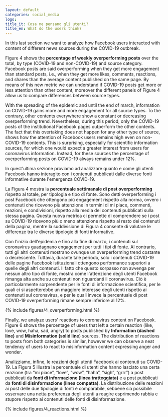 ```yaml
---
layout: default
categories: social_media
logo:
title_it: Cosa ne pensano gli utenti?
title_en: What do the users think?
---
```


<div class="en">
	<p>
	In this last section we want to analyze how Facebook users interacted with content of different news sources during the COVID-19 outbreak.
	</p>
	<p>
	 Figure 4 shows the <b>percentage of weekly overperforming posts</b> over the total, by type (COVID-19 and non-COVID-19) and source category. Facebook posts are said overperforming when they get more engagement than standard posts, i.e., when they get more likes, comments, reactions, and shares than the average content published on the same page. By means of this new metric we can understand if COVID-19 posts get more or less attention than other content, moreover the different panels of Figure 4 allow us to compare differences between source types.
	</p>
	<p>
	With the spreading of the epidemic and until the end of march, information on COVID-19 gains more and more engagement for all source types. To the contrary, other contents everywhere show a constant or decreasing overperforming trend. Nevertheless, during this period, only the COVID-19 posts of the institutional Facebook pages outperform the other contents. The fact that this overtaking does not happen for any other type of source, shows how the attention of Facebook users remains high even on non-COVID-19 contents. This is surprising, especially for scientific information sources, for which one would expect a greater interest from users for coronavirus information. Instead, for these sources the percentage of overperforming posts on COVID-19 always remains under 12%.
	</p>
</div>

<div class="it">
	<p>
	In quest'ultima sezione proviamo ad analizzare quanto e come gli utenti Facebook hanno interagito con i contenuti pubblicati dalle diverse fonti informative durante l'emergenza COVID-19.
	</p>
	<p>
	La Figura 4 mostra la <b>percentuale settimanale di post overperforming</b> rispetto al totale, per tipologia e tipo di fonte. Sono detti overperforming i post Facebook che ottengono più engagement rispetto alla norma, ovvero i contenuti che ricevono più attenzione in termini di mi piace, commenti, reazioni, e condivisioni, rispetto alla media dei contenuti pubblicati sulla stessa pagina. Questa nuova metrica ci permette di comprendere se i post su COVID-19 ricevono più o meno attenzione rispetto al resto dei contenuti della pagina, mentre la suddivisione di Figura 4 consente di valutare le differenze tra le diverse tipologie di fonti informative.
	</p>
	<p>
	Con l'inizio dell'epidemia e fino alla fine di marzo, i contenuti sul coronavirus guadagnano engagement per tutti i tipi di fonte. Al contrario, tutti gli altri contenuti mostrano ovunque un overperforming trend costante o decrescente. Tuttavia, durante tale periodo, solo i contenuti COVID-19 delle pagine Facebook istituzionali ottengono performance superiori a quelle degli altri contenuti. Il fatto che questo sorpasso non avvenga per nessun altro tipo di fonte, mostra come l'attenzione degli utenti Facebook rimanga alta anche su contenuti non riguardanti il coronavirus. Ciò è particolarmente sorprendente per le fonti di informazione scientifica, per le quali ci si aspetterebbe un maggiore interesse degli utenti rispetto ai contenuti sul coronavirus, e per le quali invece la percentuale di post COVID-19 overperforming rimane sempre inferiore al 12%.
	</p>
</div>

<div class="w3-white w3-card-4 w3-center" >
    {% include figures/4_overperforming.html %}
</div>

<div class="en">
	<p>
	Finally, we analyze users' reactions to coronavirus content on Facebook. Figure 6 shows the percentage of users that left a certain reaction (like, love, wow, haha, sad, angry) to posts published by <b>Information (dashed line)</b> and <b>Misinformation (solid line</b>) sources. The distribution of reactions to posts from both categories is similar, however we can observe a neat tendency of users to react to misinformation content expressing anger and wonder.
	</p>
</div>

<div class="it">
	<p>
	Analizziamo, infine, le reazioni degli utenti Facebook ai contenuti su COVID-19. La Figura 5 illustra la percentuale di utenti che hanno lasciato una certa reazione (tra “mi piace”, “love”, “wow”, “haha”, “sigh”, “grrr”) a post pubblicati da <b>fonti di informazione (linea tratteggiata)</b> e a post pubblicati da <b>fonti di disinformazione (linea compatta)</b>. La distribuzione delle reazioni ai post delle due tipologie di fonti è comparabile, sebbene sia possibile osservare una netta preferenza degli utenti a reagire esprimendo rabbia e stupore rispetto ai contenuti delle fonti di disinformazione.  
	</p>
</div>

<div class="w3-white w3-card-4 w3-center" >
    {% include figures/4_reactions.html %}
</div>
